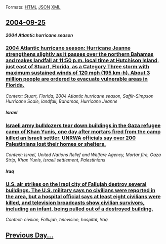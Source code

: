 
Formats: [HTML](2004/09/25/index.html)  [JSON](2004/09/25/index.json)  [XML](2004/09/25/index.xml)  

## [2004-09-25](/news/2004/09/25/index.md)

##### 2004 Atlantic hurricane season
### [ 2004 Atlantic hurricane season: Hurricane Jeanne strengthens slightly as it passes over the northern Bahamas and makes landfall at 11:50 p.m. local time at Hutchison Island, just east of Stuart, Florida, as a Category Three storm with maximum sustained winds of 120&nbsp;mph (195 km-h). About 3 million people are ordered to evacuate vulnerable areas in Florida. ](/news/2004/09/25/2004-atlantic-hurricane-season-hurricane-jeanne-strengthens-slightly-as-it-passes-over-the-northern-bahamas-and-makes-landfall-at-11-50-p.md)
_Context: Stuart, Florida, 2004 Atlantic hurricane season, Saffir-Simpson Hurricane Scale, landfall, Bahamas, Hurricane Jeanne_

##### Israel
### [ Israeli army bulldozers tear down buildings in the Gaza refugee camp of Khan Yunis, one day after mortars fired from the camp killed an Israeli settler. UNRWA officials say over 200 Palestinians lost their homes or shelters. ](/news/2004/09/25/israeli-army-bulldozers-tear-down-buildings-in-the-gaza-refugee-camp-of-khan-yunis-one-day-after-mortars-fired-from-the-camp-killed-an-isr.md)
_Context: Israel, United Nations Relief and Welfare Agency, Mortar fire, Gaza Strip, Khan Yunis, Israeli settlement, Palestinians_

##### Iraq
### [ U.S. air strikes on the Iraqi city of Fallujah destroy several buildings. The U.S. military says no civilians were reported in the area, but a hospital official says at least eight civilians were killed, and television broadcasts show civilian survivors, including an infant, being pulled out of a destroyed building. ](/news/2004/09/25/u-s-air-strikes-on-the-iraqi-city-of-fallujah-destroy-several-buildings-the-u-s-military-says-no-civilians-were-reported-in-the-area-bu.md)
_Context: civilian, Fallujah, television, hospital, Iraq_

## [Previous Day...](/news/2004/09/24/index.md)

